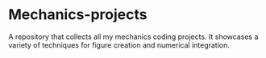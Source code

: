 # Mechanics-projects
A repository that collects all my mechanics coding projects. It showcases a variety of techniques for figure creation and numerical integration.
